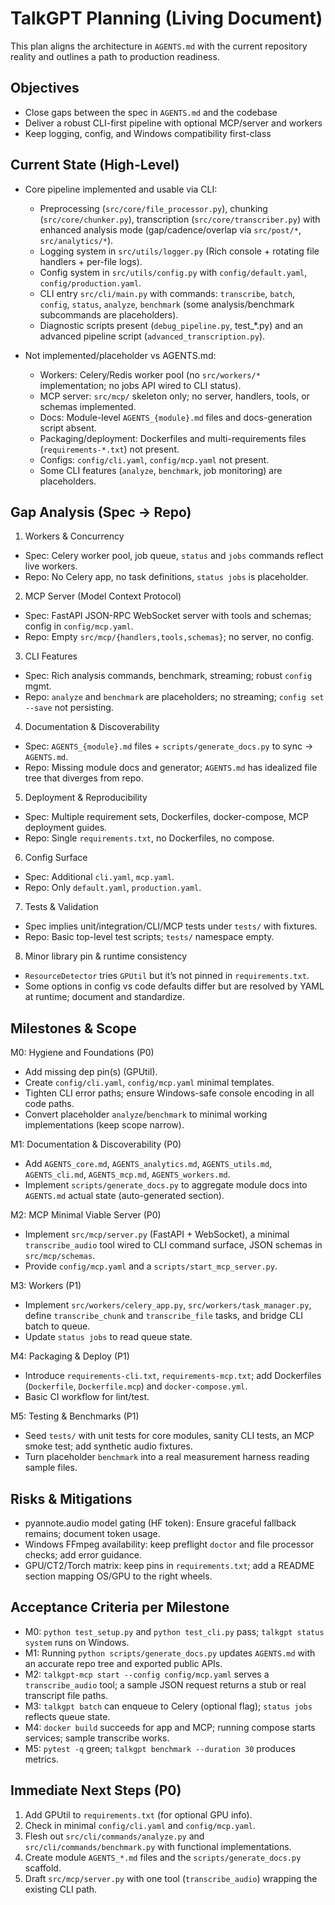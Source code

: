 # TalkGPT Planning (Living Document)

This plan aligns the architecture in `AGENTS.md` with the current repository reality and outlines a path to production readiness.

## Objectives

- Close gaps between the spec in `AGENTS.md` and the codebase
- Deliver a robust CLI-first pipeline with optional MCP/server and workers
- Keep logging, config, and Windows compatibility first-class

## Current State (High-Level)

- Core pipeline implemented and usable via CLI:
  - Preprocessing (`src/core/file_processor.py`), chunking (`src/core/chunker.py`), transcription (`src/core/transcriber.py`) with enhanced analysis mode (gap/cadence/overlap via `src/post/*`, `src/analytics/*`).
  - Logging system in `src/utils/logger.py` (Rich console + rotating file handlers + per-file logs).
  - Config system in `src/utils/config.py` with `config/default.yaml`, `config/production.yaml`.
  - CLI entry `src/cli/main.py` with commands: `transcribe`, `batch`, `config`, `status`, `analyze`, `benchmark` (some analysis/benchmark subcommands are placeholders).
  - Diagnostic scripts present (`debug_pipeline.py`, test_*.py) and an advanced pipeline script (`advanced_transcription.py`).

- Not implemented/placeholder vs AGENTS.md:
  - Workers: Celery/Redis worker pool (no `src/workers/*` implementation; no jobs API wired to CLI status).
  - MCP server: `src/mcp/` skeleton only; no server, handlers, tools, or schemas implemented.
  - Docs: Module-level `AGENTS_{module}.md` files and docs-generation script absent.
  - Packaging/deployment: Dockerfiles and multi-requirements files (`requirements-*.txt`) not present.
  - Configs: `config/cli.yaml`, `config/mcp.yaml` not present.
  - Some CLI features (`analyze`, `benchmark`, job monitoring) are placeholders.

## Gap Analysis (Spec → Repo)

1) Workers & Concurrency
- Spec: Celery worker pool, job queue, `status` and `jobs` commands reflect live workers.
- Repo: No Celery app, no task definitions, `status jobs` is placeholder.

2) MCP Server (Model Context Protocol)
- Spec: FastAPI JSON-RPC WebSocket server with tools and schemas; config in `config/mcp.yaml`.
- Repo: Empty `src/mcp/{handlers,tools,schemas}`; no server, no config.

3) CLI Features
- Spec: Rich analysis commands, benchmark, streaming; robust `config` mgmt.
- Repo: `analyze` and `benchmark` are placeholders; no streaming; `config set --save` not persisting.

4) Documentation & Discoverability
- Spec: `AGENTS_{module}.md` files + `scripts/generate_docs.py` to sync → `AGENTS.md`.
- Repo: Missing module docs and generator; `AGENTS.md` has idealized file tree that diverges from repo.

5) Deployment & Reproducibility
- Spec: Multiple requirement sets, Dockerfiles, docker-compose, MCP deployment guides.
- Repo: Single `requirements.txt`, no Dockerfiles, no compose.

6) Config Surface
- Spec: Additional `cli.yaml`, `mcp.yaml`.
- Repo: Only `default.yaml`, `production.yaml`.

7) Tests & Validation
- Spec implies unit/integration/CLI/MCP tests under `tests/` with fixtures.
- Repo: Basic top-level test scripts; `tests/` namespace empty.

8) Minor library pin & runtime consistency
- `ResourceDetector` tries `GPUtil` but it’s not pinned in `requirements.txt`.
- Some options in config vs code defaults differ but are resolved by YAML at runtime; document and standardize.

## Milestones & Scope

M0: Hygiene and Foundations (P0)
- Add missing dep pin(s) (GPUtil).
- Create `config/cli.yaml`, `config/mcp.yaml` minimal templates.
- Tighten CLI error paths; ensure Windows-safe console encoding in all code paths.
- Convert placeholder `analyze`/`benchmark` to minimal working implementations (keep scope narrow).

M1: Documentation & Discoverability (P0)
- Add `AGENTS_core.md`, `AGENTS_analytics.md`, `AGENTS_utils.md`, `AGENTS_cli.md`, `AGENTS_mcp.md`, `AGENTS_workers.md`.
- Implement `scripts/generate_docs.py` to aggregate module docs into `AGENTS.md` actual state (auto-generated section).

M2: MCP Minimal Viable Server (P0)
- Implement `src/mcp/server.py` (FastAPI + WebSocket), a minimal `transcribe_audio` tool wired to CLI command surface, JSON schemas in `src/mcp/schemas`.
- Provide `config/mcp.yaml` and a `scripts/start_mcp_server.py`.

M3: Workers (P1)
- Implement `src/workers/celery_app.py`, `src/workers/task_manager.py`, define `transcribe_chunk` and `transcribe_file` tasks, and bridge CLI batch to queue.
- Update `status jobs` to read queue state.

M4: Packaging & Deploy (P1)
- Introduce `requirements-cli.txt`, `requirements-mcp.txt`; add Dockerfiles (`Dockerfile`, `Dockerfile.mcp`) and `docker-compose.yml`.
- Basic CI workflow for lint/test.

M5: Testing & Benchmarks (P1)
- Seed `tests/` with unit tests for core modules, sanity CLI tests, an MCP smoke test; add synthetic audio fixtures.
- Turn placeholder `benchmark` into a real measurement harness reading sample files.

## Risks & Mitigations

- pyannote.audio model gating (HF token): Ensure graceful fallback remains; document token usage.
- Windows FFmpeg availability: keep preflight `doctor` and file processor checks; add error guidance.
- GPU/CT2/Torch matrix: keep pins in `requirements.txt`; add a README section mapping OS/GPU to the right wheels.

## Acceptance Criteria per Milestone

- M0: `python test_setup.py` and `python test_cli.py` pass; `talkgpt status system` runs on Windows.
- M1: Running `python scripts/generate_docs.py` updates `AGENTS.md` with an accurate repo tree and exported public APIs.
- M2: `talkgpt-mcp start --config config/mcp.yaml` serves a `transcribe_audio` tool; a sample JSON request returns a stub or real transcript file paths.
- M3: `talkgpt batch` can enqueue to Celery (optional flag); `status jobs` reflects queue state.
- M4: `docker build` succeeds for app and MCP; running compose starts services; sample transcribe works.
- M5: `pytest -q` green; `talkgpt benchmark --duration 30` produces metrics.

## Immediate Next Steps (P0)

1) Add GPUtil to `requirements.txt` (for optional GPU info).
2) Check in minimal `config/cli.yaml` and `config/mcp.yaml`.
3) Flesh out `src/cli/commands/analyze.py` and `src/cli/commands/benchmark.py` with functional implementations.
4) Create module `AGENTS_*.md` files and the `scripts/generate_docs.py` scaffold.
5) Draft `src/mcp/server.py` with one tool (`transcribe_audio`) wrapping the existing CLI path.



